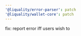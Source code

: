 ```yaml
---
'@liquality/error-parser': patch
'@liquality/wallet-core': patch
---
```


fix: report error iff users wish to
